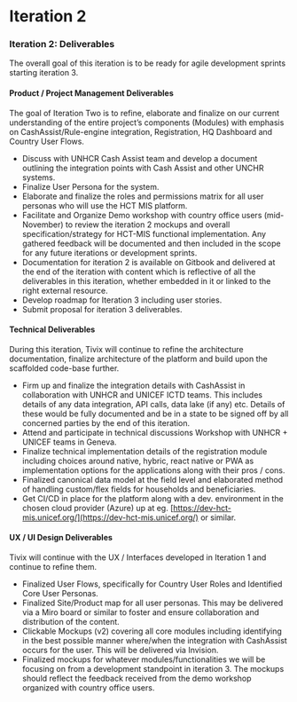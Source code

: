 # Iteration 2

### **Iteration 2: Deliverables**

The overall goal of this iteration is to be ready for agile development sprints starting iteration 3.

####  **Product / Project Management Deliverables**

The goal of Iteration Two is to refine, elaborate and finalize on our current understanding of the entire project’s components \(Modules\) with emphasis on CashAssist/Rule-engine integration, Registration, HQ Dashboard and Country User Flows.

* Discuss with UNHCR Cash Assist team and develop a document outlining the integration points with Cash Assist and other UNCHR systems.
* Finalize User Persona  for the system. 
* Elaborate and finalize the roles and permissions matrix for all user personas who will use the HCT MIS platform.
* Facilitate and Organize Demo workshop with country office users \(mid-November\) to review the iteration 2  mockups and overall specification/strategy for HCT-MIS functional implementation. Any gathered feedback will be documented and then included in the scope for any future iterations or development sprints. 
* Documentation for iteration 2 is available on Gitbook and delivered at the end of the iteration with content which is reflective of all the deliverables in this iteration, whether embedded in it or linked to the right external resource.
* Develop roadmap for Iteration 3 including user stories.
* Submit proposal for iteration 3 deliverables.

####  **Technical Deliverables**

During this iteration, Tivix will continue to refine the architecture documentation, finalize architecture of the platform and build upon the scaffolded code-base further.

* Firm up and finalize the integration details with CashAssist in collaboration with UNHCR and UNICEF ICTD teams. This includes details of any data integration, API calls, data lake \(if any\) etc. Details of these would be fully documented and be in a state to be signed off by all concerned parties by the end of this iteration.
* Attend and participate in technical discussions Workshop with UNHCR + UNICEF teams in Geneva.
* Finalize technical implementation details of the registration module including choices around native, hybric, react native or PWA as implementation options for the applications along with their pros / cons.
* Finalized canonical data model at the field level and elaborated method of handling custom/flex fields for households and beneficiaries.
* Get CI/CD in place for the platform along with a dev. environment in the chosen cloud provider \(Azure\) up at eg. [https://dev-hct-mis.unicef.org/](https://dev-hct-mis.unicef.org/) or similar.

#### 

#### **UX / UI Design Deliverables**

Tivix will continue with the UX / Interfaces developed in Iteration 1 and continue to refine them.

* Finalized User Flows, specifically for Country User Roles and Identified Core User Personas.
* Finalized Site/Product map for all user personas. This may be delivered via a Miro board or similar to foster and ensure collaboration and distribution of the content.
* Clickable Mockups \(v2\) covering all core modules including identifying in the best possible manner where/when the integration with CashAssist occurs for the user. This will be delivered via Invision.
* Finalized mockups for whatever modules/functionalities we will be focusing on from a development standpoint in iteration 3. The mockups should reflect the feedback received from the demo workshop organized with country office users.


